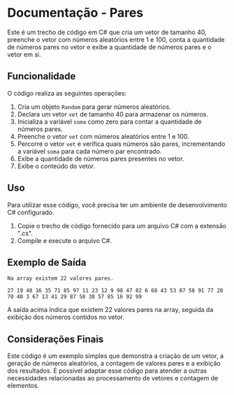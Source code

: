 # Documentação - Pares

Este é um trecho de código em C# que cria um vetor de tamanho 40, preenche o vetor com números aleatórios entre 1 e 100, conta a quantidade de números pares no vetor e exibe a quantidade de números pares e o vetor em si.

## Funcionalidade

O código realiza as seguintes operações:

1. Cria um objeto `Random` para gerar números aleatórios.
2. Declara um vetor `vet` de tamanho 40 para armazenar os números.
3. Inicializa a variável `soma` como zero para contar a quantidade de números pares.
4. Preenche o vetor `vet` com números aleatórios entre 1 e 100.
5. Percorre o vetor `vet` e verifica quais números são pares, incrementando a variável `soma` para cada número par encontrado.
6. Exibe a quantidade de números pares presentes no vetor.
7. Exibe o conteúdo do vetor.

## Uso

Para utilizar esse código, você precisa ter um ambiente de desenvolvimento C# configurado. 

1. Copie o trecho de código fornecido para um arquivo C# com a extensão ".cs".
2. Compile e execute o arquivo C#.

## Exemplo de Saída

```
Na array existem 22 valores pares.

27 19 48 16 35 71 85 97 11 23 12 9 98 47 82 6 68 43 53 87 58 91 77 28 70 40 3 67 13 41 29 87 58 38 57 85 16 92 99
```

A saída acima indica que existem 22 valores pares na array, seguida da exibição dos números contidos no vetor.

## Considerações Finais

Este código é um exemplo simples que demonstra a criação de um vetor, a geração de números aleatórios, a contagem de valores pares e a exibição dos resultados. 
É possível adaptar esse código para atender a outras necessidades relacionadas ao processamento de vetores e contagem de elementos.
